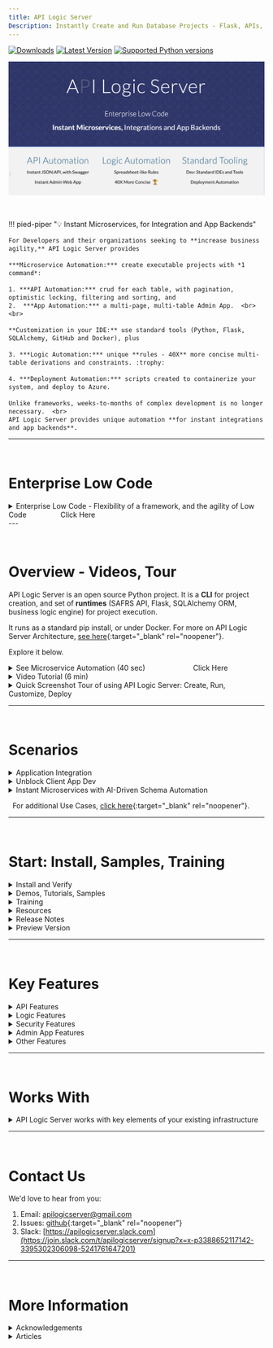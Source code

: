 ```yaml
---
title: API Logic Server
Description: Instantly Create and Run Database Projects - Flask, APIs, SQLAlchemy, React Apps, Rules, Low-Code
---
```

<style>
  .md-typeset h1,
  .md-content__button {
    display: none;
  }
</style>
[![Downloads](https://static.pepy.tech/badge/apilogicserver)](https://pepy.tech/project/apilogicserver)
[![Latest Version](https://img.shields.io/pypi/v/apilogicserver.svg)](https://pypi.python.org/pypi/apilogicserver/)
[![Supported Python versions](https://img.shields.io/pypi/pyversions/apilogicserver.svg)](https://pypi.python.org/pypi/apilogicserver/)

[![API Logic Server Intro](images/hero-banner.png)](#instant-evaluation-no-install "Click for instant cloud-based, no-install eval")


&nbsp;

!!! pied-piper ":bulb: Instant Microservices, for Integration and App Backends"

    For Developers and their organizations seeking to **increase business agility,** API Logic Server provides 

    ***Microservice Automation:*** create executable projects with *1 command*:
    
    1. ***API Automation:*** crud for each table, with pagination, optimistic locking, filtering and sorting, and
    2.  ***App Automation:*** a multi-page, multi-table Admin App.  <br><br>

    **Customization in your IDE:** use standard tools (Python, Flask, SQLAlchemy, GitHub and Docker), plus

    3. ***Logic Automation:*** unique **rules - 40X** more concise multi-table derivations and constraints. :trophy:

    4. ***Deployment Automation:*** scripts created to containerize your system, and deploy to Azure.

    Unlike frameworks, weeks-to-months of complex development is no longer necessary.  <br>
    API Logic Server provides unique automation **for instant integrations and app backends**.


---

&nbsp;

# Enterprise Low Code

<details markdown>

<summary>Enterprise Low Code - Flexibility of a framework, and the agility of Low Code &nbsp;&nbsp;&nbsp;&nbsp;&nbsp;&nbsp;&nbsp;&nbsp;&nbsp;&nbsp;&nbsp;&nbsp;&nbsp;&nbsp;&nbsp; Click Here</summary>

We are aware you have many choices for delivering systems.  API Logic Server provides Enterprise-class features that provide developers the agility of Low Code.

![quick tour](images/nutshell/positioning.png)

**Enterprise-class Architecture, Standards and Flexibility**

API Logic Server creates projects with a ***modern, service-based architecture***.  Systems are:
![Iceberg](images/api/iceberg-api.jpg){: style="height:200px;width:200px"; align=right }

* API-enabled by default; self-serve means most new requests will not require custom api development

* *Shared logic enforced in the middle tier:*  unlike manually coded frameworks which may result in non-sharable logic on UI controllers, shared logic enables not only traditional forms, but also services, AI-driven bots, etc.

* Servers are stateless for scalability

* Scripts are provided to automate containterization

Developers appreciate a ***standards-based development*** approach.

* Projects are customized using standard IDEs, leveraging code completion for declaring logic. 

* Projects can utilize modern tooling, such as Git for source control, testing tools, etc.

Developers require the ***flexibility of a framework.*** In fact, 

* API Logic Server is based on Flask, so you can add new endpoints as required.  

* You have the full power of Python and its many libaries, enabling you to address requirements such as integration (e,g, with message-based integration with systems like Kafka)

&nbsp;

**Agility of Low Code** 

Unlike Low Code systems, API Logic Server:

![Not Moving](images/nutshell/why-not-moving.png){: style="height:150px;width:250px"; align=right }

* Provides *unique* :trophy: Logic Automation: for anything beyond trivial logic, missing backend logic automation means your project will simply not get moving.

* Automates modern, standard architectures

* Is IDE based, unlocking a wealth of tooling for customization

* Automates Instant Admin Apps, eliminating the need to use (and learn) a screen painter, and are executeable instantly

And, for systems requiring highly customized interfaces for Business Intelligence, API Logic Server works with Low Code. 

&nbsp;

**AI Powered** 

This automation technology is further simplified with exciting technology such as Copilot:

* Use Natural Language to create databases
* Use Natural Language to declare rules

</details>
---

&nbsp;

# Overview - Videos, Tour

API Logic Server is an open source Python project.  It is a **CLI** for project creation, and set of **runtimes** (SAFRS API, Flask, SQLAlchemy ORM, business logic engine) for project execution.

It runs as a standard pip install, or under Docker. For more on API Logic Server Architecture, [see here](Architecture-What-Is.md){:target="_blank" rel="noopener"}.

Explore it below.

<details markdown>

<summary>See Microservice Automation (40 sec) &nbsp;&nbsp;&nbsp;&nbsp;&nbsp;&nbsp;&nbsp;&nbsp;&nbsp;&nbsp;&nbsp;&nbsp;&nbsp;&nbsp;&nbsp;&nbsp;&nbsp;&nbsp;&nbsp;&nbsp;&nbsp;&nbsp; Click Here</summary>

See how **Microservice Automation** creates and runs a microservice - a multi-page app, and an API. 

* Here is a microservice -- api and admin app - **created / running in 5 seconds**

    * It would be similar for your databases

* Then, customize in your IDE with Python and **Logic Automation:** spreadsheet-like rules

![quick tour](images/nutshell/gif.gif)

</details>

<details markdown>

<summary>Video Tutorial (6 min)</summary>

&nbsp;

Click the image below for a video tutorial, showing complete project creation, execution, customization and debugging ([instructions here](Tech-Agile.md){:target="_blank" rel="noopener"}).  Or, see it using AI: [click here](Tutorial-AI.md).

[![Microservice Automation](images/sample-ai/ai-driven-automation-video.png)](https://youtu.be/-7aZPWz849I "Microservice Automation"){:target="_blank" rel="noopener"}

</details>



<details markdown>

<summary>Quick Screenshot Tour of using API Logic Server: Create, Run, Customize, Deploy</summary>

![Toaster](images/sample-ai/toaster.jpg){: style="height:150px;width:250px"; align=right }

**1. Create: *Microservice Automation***

Plug into your database, or database model: ***Microservice Automation*** means create projects instantly, with a single CLI command:

```bash
ApiLogicServer create --project_name=ApiLogicProject --db_url=nw
```

&nbsp;

**2. Run: *API Automation and App Automation***

Microservice Automation creates a project that is *executable,* with:

* ***API Automation*** means you have a running [**JSON:API**](API.md){:target="_blank" rel="noopener"}
* ***App Automation*** means you have a running [**Admin App**](Admin-Tour.md){:target="_blank" rel="noopener"}

> The API **unblocks UI Developers** from waiting on lengthy API development cycles.
<br>The Admin App can be used for **instant business user collaboration**.
<details markdown>

<summary>See JSON:API and Admin App</summary>

&nbsp;

You can run directly (`python api_logic_server_run.py`), or open it in your IDE and use the pre-created run configurations:

![Admin App](images/ui-admin/Order-Page.png)

Unlike frameworks which require significant time and expertise, the create command builds a complete API for your database, with endpoints for each table, including swagger.  The Admin App provides a link to the Swagger:

![Swagger](images/api/swagger-get-data.png)

</details>

&nbsp;

**3. Customize: Logic Automation, Python Flexibility**

Customize [created projects](Project-Structure.md){:target="_blank" rel="noopener"} in your IDE, with Python and standard libaries.  Significantly, Microservice Automation also includes:

* ***Logic Automation*** means you customize logic using **Rules and Python** in your IDE

> Rules are unique and confer **significant business agility** - [40X more concise than code](Logic-Why.md){:target="_blank" rel="noopener"}, <br>for security and multi-table derivations and constraints.


<details markdown>

<summary>See Logic With Rules and Python</summary>

&nbsp;

Rules are 40X more concise than code, and are extensible with Python:

![Logic](images/logic/5-rules-cocktail.png)

For more on customization, [click here](IDE-Customize.md#customize){:target="_blank" rel="noopener"}.

</details>

&nbsp;

> Customization also provides **no-code ad hoc integrations**,<br>and enables **Instant Business Relationships.**

<details markdown>

<summary>See Integration: APIs and Messages</summary>

&nbsp;

The automatically created JSON:API provides **no-code ad hoc integrations**, enabling organizations to move beyond ETL.  For example, other applications might require a customer record, and their addresses.  The automatically created self-serve JSON:API requires no code, and reduces future custom API development:

1. Create the JSON:API
2. Declare [security](Security-Overview.md){:target="_blank" rel="noopener"}, to control access and row level authorization

Integrate with B2B Partners by creating **custom endpoints** using Python and Flask, with under 10 lines of code.  *Instant business relationships.*  Observe that:

1. Update logic is partitioned out of each service - or UI - into shared [Logic](Logic.md){:target="_blank" rel="noopener"}
2. Mapping between SQLAlchemy rows and requests is automated with the [RowDictMapper](Integration-Map.md){:target="_blank" rel="noopener"}

![APIs](images/integration/dict-to-row.jpg)

<br>

Integrate internal systems with **Kafka**, using business logic events:

![Messages](images/integration/order-to-shipping.jpg)

For more on integration, explore running code in the [Application Integration Sample Tutorial](Sample-Integration.md){:target="_blank" rel="noopener"}.

</details>

&nbsp;

**4. Deploy: Deployment Automation**

The system [creates scripts](DevOps-Automation.md) to containerize your project, and deploy it to Azure.

<details markdown>

<summary>See Deployment Automation</summary>

&nbsp;

The `ApiLogicServer create` command builds scripts for containerizing your project, testing it locally, and deploying to Azure:

![Container Overview](images/devops/devops-azure.png)

</details>

</details>

---

&nbsp;

# Scenarios

<details markdown>

<summary>Application Integration</summary>

As illustrated below, API Logic Server supports transactions from User Interfaces, and 3 alternatives for Application Integration:

1. **Ad Hoc Integration:** the automatically created JSON:API provides **no-code ad hoc integrations**, enabling organizations to move beyond ETL.  For example, other applications might require a customer record, and their addresses from an existing database.

    * *JSON:API* are a standard for self-serve APIs -- where clients can select the columns and the related data they require.

    * Analogous to GraphQL, self-serve APIs reduce the need for ongoing custom API development.

2. **B2B Partners:** you can use Python, Flask and SQLAlchemy to create Custom APIs, e.g. for B2B Partners.  These are simplified by automatic reuse of [Logic](Logic-Why.md){:target="_blank" rel="noopener"}, and [Integration Mapping](Integration-Map.md){:target="_blank" rel="noopener"}.

3. **Messages:** Application Integration support also provides automation for producing and consuming Kafka messages.  Here's an article: [click here](https://dzone.com/articles/instant-integrations-with-api-automation){:target="_blank" rel="noopener"}.  To see these services in a tutorial, [click here](Sample-Integration.md){:target="_blank" rel="noopener"}.

![API Logic Server](images/nutshell/als-nutshell.png)

</details>


<details markdown>

<summary>Unblock Client App Dev</summary>

Framework-based API development is time-consuming and complex.  Since client App Dev depends on APIs, front-end dev is often blocked.  This serialized dev process reduces business agility, and increases pressure on the team.

API Logic server can change that.  

1. **API Automation** means client App Dev can start as soon as you have a database

2. **Logic Automation** means that

    1. Such logic - a substantial element of the system - is **automatically partitioned** out of each client into server-based logic.  This reduces client coding, and enables the logic to be shared between user interfaces and services.
    2. Logic development can proceed **in parallel** with client App Dev

Here's an [article, here](https://dzone.com/articles/instant-app-backends-with-api-and-logic-automation){:target="_blank" rel="noopener"}.  Or, the the [Tutorial, here](Tutorial.md){:target="_blank" rel="noopener"}.

</details>


<details markdown>

<summary>Instant Microservices with AI-Driven Schema Automation</summary>

API and Logic Automation begins with a database.  But what if it's a new project, and there is no database.

You can certainly use your SQL tools.  But we all know that SQL can be... tiresome.

AI provides a solution: ***Schema Automation***.  You can use Copilot to create the SQL DDL like this:

!!! pied-piper "Create database definitions from Copilot"

    Create a sqlite database for customers, orders, items and product
    
    Hints: use autonum keys, allow nulls, Decimal types, foreign keys, no check constraints.

    Include a notes field for orders.

    Create a few rows of only customer and product data.

    Enforce the Check Credit requirement:

    1. Customer.Balance <= CreditLimit
    2. Customer.Balance = Sum(Order.AmountTotal where date shipped is null)
    3. Order.AmountTotal = Sum(Items.Amount)
    4. Items.Amount = Quantity * UnitPrice
    5. Store the Items.UnitPrice as a copy from Product.UnitPrice

Then, employ API Logic Server API and Logic Automation, and use Python and standard frameworks to finish the job.

Here's a tutorial you can to explore this: [click here](Sample-AI.md){:target="_blank" rel="noopener"},or see [this article](https://dzone.com/articles/ai-and-rules-for-agile-microserves){:target="_blank" rel="noopener"}.

</details>

&nbsp;
For additional Use Cases, [click here](Product-Detail.md/#use-cases){:target="_blank" rel="noopener"}.

---

&nbsp;

# Start: Install, Samples, Training

<details markdown>

<summary>Install and Verify</summary>

## Install and Verify

If you have the correct Python (version 3.8-3.12), install is standard ([more detailed instructions here](Install-Express.md){:target="_blank" rel="noopener"}):

```bash title="Install API Logic Server in a Virtual Environment"
python3 -m venv venv                 # windows: python -m venv venv
source venv/bin/activate             # windows: venv\Scripts\activate
python -m pip install ApiLogicServer

ApiLogicServer start                 # optionally, start the project manager under VSCode
```

> Note: this requires you've activate VSCode `code` CLI

<br>Verification test - create and run the demo:

```bash title="Verify - Create and Run Demo"
als create --project-name=sample_ai --db-url=sqlite:///sample_ai.sqlite
code sample_ai
```

Then explore the *demos, samples and tutorials*, below.

</details>

<details markdown>

Type:

* Demo: Small Databases, Introduces Key Features
* Tutorial: Detailed Walk-throughs
* Samples: other databases (brief description)

> Recommendation: **start with the first 2 items**

<summary>Demos, Tutorials, Samples</summary>

| Project | Notes   |  Type  |
:-------|:-----------|:-------|
| [**AI Sample**](Sample-AI.md){:target="_blank" rel="noopener"} | 1. Use Copilot to create new databases from natural language<br>2. Illustrate a very rapid create / customize / iterate cycle<br>3. Introduce Integration | Demo |
| [**Tutorial**](Tutorial.md){:target="_blank" rel="noopener"}  | 1. How to Use the Key Features<br>2. Key code samples for adapting into your project | Tutorial |
| | | |
| [App Integration](Sample-Integration.md){:target="_blank" rel="noopener"} | Illustrates *running* Kafka messaging, self-serve and customized APIs, choreographed with rules and Python | Tutorial |
| [Deployment](Tutorial-Deployment.md){:target="_blank" rel="noopener"} | Containerize and deploy your applications | Tutorial |
| [Agile](Tech-Agile.md){:target="_blank" rel="noopener"} | Behavior Driven Design and testing, using Behave | Tutorial |
| [AI Drives Agile Vision](Tech-AI.md){:target="_blank" rel="noopener"} | Use Copilot to create new databases from natural language, to bootstrap an agile create / deploy and collaborate / iterate cycle | Demo |
| [Basic Demo](Sample-Basic-Demo.md){:target="_blank" rel="noopener"} | Focused use of API, Admin App and Rules on small customer/orders database | Demo |
| [Allocation](Logic-Allocation.md){:target="_blank" rel="noopener"} | *Power Rule* to allocate a payment to a set of outstanding orders | Sample |
| [MySQL Docker](Database-Connectivity.md){:target="_blank" rel="noopener"} | Create projects from sample databases: *chinook* (albums and artists), and *classicmodels* (customers and orders) | Sample |
| Sqlite databases | Create projects from pre-installed databases via [abbreviations](Data-Model-Examples.md){:target="_blank" rel="noopener"}:<br>- chinook, classicmodels, todo | Sample |
| [BudgetApp](Tech-Budget-App.md){:target="_blank" rel="noopener"} | illustrates automatic creation of parent rows for rollups | Sample |
| [Banking App](https://github.com/ApiLogicServer/banking){:target="_blank" rel="noopener"} | Illustrates more complex logic (Funds Transfer) | Sample - obtain via `git clone` |


Finally, try your own database.

</details>


<details markdown>

<summary> Training </summary>

After installing, you can optionally run the first demo, above.  The key training activities are:

1. Perform the [**Tutorial**](Tutorial.md){:target="_blank" rel="noopener"}
    * `ApiLogicServer create --project_name= --db_url=`
    * Keep this project installed; you can find code samples by searching `#als`
2. Perform [**Logic Training**](Logic.md){:target="_blank" rel="noopener"}
    * Spreadsheet-like rules and Python for integration, and multi-table derivations / constraints
3. **API Customization:** explore the code in `api/customize_api.py`
    * Note this is largely standard Flask, enhanced with logic

</details>

<details markdown>

<summary> Resources </summary>

You might find the following helpful in exploring the project:

* **Installed Sample Databases** -
Here are [some installed sample databases](Data-Model-Examples.md){:target="_blank" rel="noopener"} you can use with simplified abbreviations for `db_url`.

* **Dockerized Test Databases** - 
Then, you might like to try out some of our [dockerized test databases](https://valhuber.github.io/ApiLogicServer/Database-Connectivity.md){:target="_blank" rel="noopener"}.

* [auth](Security-Authentication-Provider.md#sqlite-auth-provider){:target="_blank" rel="noopener"} - sqlite authentication database (you can also use other DBMSs)

</details>

<details markdown>

<summary> Release Notes </summary>

04/16/2024 - 10.03.80: cli issues in create-and-run/run, Oracledb 2.1.12

04/05/2024 - 10.03.66: ApiLogicServer start, als create from-model (eg copilot) 

03/28/2024 - 10.03.46: Python 3.12, View support, CLI option-names, Keycloak preview

02/24/2024 - 10.03.04: Issue 45 (RowDictMapper joins), Issue 44 (defaulting), Issue 43 (rebuild no yaml), Tests

02/13/2024 - 10.02.04: kafka_producer.send_kafka_message, sample md fixes, docker ENV, pg authdb

02/07/2024 - 10.02.00: BugFix[38]: foreign-key/getter collision

01/31/2024 - 10.01.28: LogicBank fix, sample-ai, better rules example

01/15/2024 - 10.01.18: Cleanup, logic reminder, nw tutorial fixes

01/08/2024 - 10.01.07: Default Interpreter for VS Code, Allocation fix, F5 note fix, #als signposts

01/03/2024 - 10.01.00: Quoted col names, Default Interpreter for VS Code

12/21/2023 - 10.00.01: Fix < Python 3.11

12/19/2023 - 10.00.00: Kafka pub/sub, Data Type Fixes

12/06/2023 - 09.06.00: Oracle Thick Client, Safrs 3.1.1, Integration Sample, No rule sql logging, curl Post

11/19/2023 - 09.05.14: ApiLogicServer curl, optional project_name arg on add-auth, add-db, rebuild

11/12/2023 - 09.05.08: multi-db bug fix (24)

11/07/2023 - 09.05.07: Basic-demo: simplify customization process

11/05/2023 - 09.05.06: Basic-demo enhancements, bug fixes (22, 23)

10/31/2023 - 09.05.00: Enhanced Security (global filter, permissions), Logic (Insert Parent)

09/29/2023 - 09.04.00: Enhanced devops automation (sqlite, MySql, Postgres)

09/08/2023 - 09.03.04: AI Driven Automation (preview)

09/08/2023 - 09.03.00: Oracle support

09/08/2023 - 09.02.23: Fix Issue 16 - Incorrect admin.yml when table name <> class name

08/22/2023 - 09.02.18: Devops container/compose, Multi-arch dockers, add-auth with db_url, auth docker dbs

07/04/2023 - 09.01.00: SQLAlchemy 2 typed-relns/attrs, Docker: Python 3.11.4 & odbc18

06/22/2023 - 09.00.00: Optimistic Locking, safrs 310 / SQLAlchemy 2.0.15

05/07/2023 - 08.04.00: safrs 3.0.4, tutorial demo notes, rm cli/docs, move pythonanywhere

05/01/2023 - 08.03.06: allocation sample

04/29/2023 - 08.03.03: restore missing debug info for open database failures

04/26/2023 - 08.03.00: virt attrs (Issue 56), safrs 3.0.2, LogicBank 1.8.4, project readme updates

04/13/2023 - 08.02.00: integratedConsole, logic logging (66), table relns fix (65)

03/23/2023 - 08.01.15: table filters, cloud debug additions, issue 59, 62-4

02/15/2023 - 08.00.01: Declarative Authorization and Authentication

01/05/2023 - 07.00.00: Multi-db, sqlite test dbs, tests run, security prototype, env config

11/22/2022 - 06.03.06: Image, Chkbox, Dialects, run.sh, SQL/Server url change, stop endpoint, Chinook Sqlite

10/02/2022 - 06.02.00: Option infer_primary_key, Oct1 SRA (issue 49), cleanup db/api setup, restore postgres dvr

09/15/2022 - 06.01.00: Multi-app Projects

08/28/2022 - 06.00.01: Admin App show_when, cascade add. Simplify Codespaces swagger url & use default config

06/12/2022 - 05.02.22: No pyodbc by default, model customizations simplified, better logging

05/04/2022 - 05.02.03: alembic for database migrations, admin-merge.yaml

04/27/2022 - 05.01.02: copy_children, with support for nesting (children and grandchildren, etc.)

03/27/2022 - 05.00.06: Introducing [Behave test framework](https://apilogicserver.github.io/Docs/Logic-Tutorial/), LogicBank bugfix

12/26/2021 - 04.00.05: Introducing the Admin app, with Readme Tutorial

</details>

<details markdown>

<summary> Preview Version </summary>

&nbsp;

This pre-release includes:

* Improved Manager support

You can try it at (you may need to use `python3`):

```bash
python -m pip install --index-url https://test.pypi.org/simple/ --extra-index-url https://pypi.org/simple ApiLogicServer==10.03.75
```

Or use (neither available currently):

```bash
docker run -it --name api_logic_server --rm -p 5656:5656 -p 5002:5002 -v ~/dev/servers:/localhost apilogicserver/api_logic_server_x
```

Or, you can use [the beta version on codespaces](https://github.com/ApiLogicServer/beta){:target="_blank" rel="noopener"}.

</details>

---

&nbsp;

# Key Features

<details markdown>

<summary>API Features</summary>

| Feature | Notes   |
:-------|:-----------|
| API Automation | Unlike Frameworks, API created automatically |
| Logic | Update requests automatically enforce relevant logic |
| Security | Role-based result filtering |
| [Self-Serve JSON:API](API.md){:target="_blank" rel="noopener"} | UI Developers and Partners don't require API Dev |
| Standards-based | JSON:API |
| Optimistic Locking | Ensure User-1 does not overwrite changes from User-2 |
| Multi-table | Retrieve related data (e.g. customers, *with orders*) |
| Pagination | Performance - deliver large result sets a page at a time |
| Filtering | Injection-safe filtering |

</details>

<details markdown>

<summary>Logic Features</summary>

| Feature | Notes   |
:-------|:-----------|
| Conciseness | Rules reduce the backend half your system by 40X |
| Automatic Ordering | Simplifies Maintenance |
| Automatic Optimization | Reduce SQLs by pruning and adjustment-based aggregates |
| Automatic Invocation | Rules called automatically to help ensure quality |
| Multi-Field | Formulas and contraints can access parent data, with optional cascade |
| Multi-table | Sum / Count Rules can aggregate child data, with optional qualification |
| Extensible | Formulas, Constraints and Events can invoke Python |
| Debugging | Use IDE Debugger, and logic log to see which rules fire |

</details>

<details markdown>

<summary>Security Features</summary>

| Feature | Notes   |
:-------|:-----------|
| Authentication | Control login access |
| Authorization | Row level access based on roles, or user properties |
| Authorization | Global filters (e.g, multi-tenant) |
| Extensible | Use sql for authentication, or your own provider |

</details>

<details markdown>

<summary>Admin App Features</summary>

| Feature | Notes   |
:-------|:-----------|
| App Automation | Unlike frameworks, Multi-Page App is created automatically |
| Multi-Table - Parents | Automatic Joins (e.g., Items show Product Name, not Product Id) |
| Multi-Table - Children | Parent pages provide tab sheets for related child data (e,g, Customer / Order List) |
| Lookups | E.g., Item Page provides pick-lists for Product |
| Cascade Add | E.g., Add Order defaults the Customer Id |
| Declarative Hiding | Hide fields based on expression, or insert/update/delete state |
| Intelligent Layout | Names and join fields at the start, Ids at the end
| Simple Customization | Simple yaml file (not complex html, framework, JavaScript) |
| Images | Show image for fields containing URLs |
| Data Types | Define customfields for your data types |

</details>

<details markdown>

<summary>Other Features</summary>

| Feature | Notes   |
:-------|:-----------|
| Microservice Automation | One-command API / App Projects |
| [Application Integration](Sample-Integration.md){:target="_blank" rel="noopener"} | Automation with APIs and Kafka Messages |
| [AI-Driven Automation](Sample-AI.md){:target="_blank" rel="noopener"} | Use Copilot to automate database creation |
| [Multiple Databases](Data-Model-Multi.md){:target="_blank" rel="noopener"} | Application Integration |
| [Deployment Automation](Tutorial-Deployment.md){:target="_blank" rel="noopener"} | Automated Container Creation, Azure Deployment |

</details>

---

&nbsp;

# Works With

<details markdown>

<summary>API Logic Server works with key elements of your existing infrastructure</summary>

| Works With | Notes   |
:-------|:-----------|
| [AI](Tutorial-AI.md){:target="_blank" rel="noopener"} | Use Copilot to create databases, and use API Logic Server to turn these into projects |
| [Other Systems](Sample-Integration.md){:target="_blank" rel="noopener"} | APIs and Messages - with logic |
| [Databases](Database-Connectivity.md){:target="_blank" rel="noopener"} | Tested with MySQL, Sql/Server, Postgres, SQLite and Oracle |
| Client Frameworks | Creates instant APIs that factors out business logic, where it is automatically shared for User Interfaces, APIs, and Messages |
| [Your IDE](IDE-Customize.md){:target="_blank" rel="noopener"} | Creates standard projects you can customize in your IDE, such as VSCode and PyCharm |
| [Messaging](Sample-Integration.md){:target="_blank" rel="noopener"} | Produce and Consume Kafka Messages
| [Deployment](Tutorial-Deployment.md){:target="_blank" rel="noopener"} | Scripts to create container images, and deploy them to the cloud |
| [Agile and Test Methodologies](Logic-Tutorial.md){:target="_blank" rel="noopener"} | Use Behave to capture requirements, rapidly implement them with API Logic Server, collaborate with Business Users, and test with the Behave framework |

</details>

---

&nbsp;

# Contact Us

We'd love to hear from you:

1. Email: apilogicserver@gmail.com
2. Issues: [github](https://github.com/ApiLogicServer/ApiLogicServer-src/issues){:target="_blank" rel="noopener"}
3. Slack: [https://apilogicserver.slack.com](https://join.slack.com/t/apilogicserver/signup?x=x-p3388652117142-3395302306098-5241761647201)

---

&nbsp;

# More Information

<details markdown>

<summary>Acknowledgements</summary>

Many thanks to

- [Thomas Pollet](https://www.linkedin.com/in/pollet/), for SAFRS, SAFRS-react-admin, and invaluable design partnership
- Tyler Band, for leadership on security
- [Marelab](https://marmelab.com/en/), for [react-admin](https://marmelab.com/react-admin/)
- Armin Ronacher, for Flask
- Mike Bayer, for SQLAlchemy
- Alex Grönholm, for Sqlacodegen
- Thomas Peters, for review and testing
- [Meera Datey](https://www.linkedin.com/in/meeradatey/), for React Admin prototyping
- Denny McKinney, for Tutorial review
- Achim Götz, for design collaboration and testing
- Max Tardiveau, for testing and help with Docker
- Michael Holleran, for design collaboration and testing
- Nishanth Shyamsundar, for review and testing
- Gloria Huber and Denny McKinney, for doc review

</details>

<details markdown>

<summary>Articles</summary>

There are several articles that provide some orientation to API Logic Server:

* [Instant APIs With Copilot and API Logic Server](https://dzone.com/articles/instant-apis-with-copilot-and-api-logic-server)
* [Instant App Backends With API and Logic Automation](https://dzone.com/articles/instant-app-backends-with-api-and-logic-automation)
* [Instant Integrations With API and Logic Automation](https://dzone.com/articles/instant-integrations-with-api-automation)
* [AI and Rules for Agile Microservices in Minutes](https://dzone.com/articles/ai-and-rules-for-agile-microserves)

Also:

* [How Automation Activates Agile](https://modeling-languages.com/logic-model-automation/)
* [How Automation Activates Agile](https://dzone.com/articles/automation-activates-agile) - providing working software rapidly drives agile collaboration to define systems that meet actual needs, reducing requirements risk
* [How to create application systems in moments](https://dzone.com/articles/create-customizable-database-app-systems-with-1-command)
* [Stop coding database backends…Declare them with one command.](https://medium.com/@valjhuber/stop-coding-database-backends-declare-them-with-one-command-938cbd877f6d)
* [Instant Database Backends](https://dzone.com/articles/instant-api-backends)
* [Extensible Rules](https://dzone.com/articles/logic-bank-now-extensible-drive-95-automation-even) - defining new rule types, using Python
* [Declarative](https://dzone.com/articles/agile-design-automation-how-are-rules-different-fr) - exploring _multi-statement_ declarative technology
* [Automate Business Logic With Logic Bank](https://dzone.com/articles/automate-business-logic-with-logic-bank) - general introduction, discussions of extensibility, manageability and scalability
* [Agile Design Automation With Logic Bank](https://dzone.com/articles/logical-data-indendence) - focuses on automation, design flexibility and agile iterations
* [Instant Web Apps](https://dzone.com/articles/instant-db-web-apps)
</details>